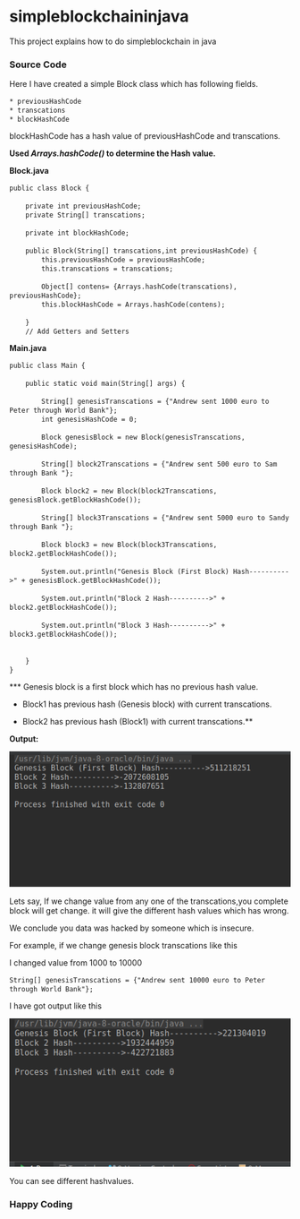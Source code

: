 # simpleblockchaininjava
This project explains how to do simpleblockchain in java

### Source Code ###

Here I have created a simple Block class which has following fields.

    * previousHashCode
    * transcations
    * blockHashCode
    
blockHashCode has a hash value of previousHashCode and transcations.

**Used _Arrays.hashCode(<any>)_ to determine the Hash value.**

**Block.java**

```
public class Block {

    private int previousHashCode;
    private String[] transcations;

    private int blockHashCode;

    public Block(String[] transcations,int previousHashCode) {
        this.previousHashCode = previousHashCode;
        this.transcations = transcations;

        Object[] contens= {Arrays.hashCode(transcations), previousHashCode};
        this.blockHashCode = Arrays.hashCode(contens);

    }
    // Add Getters and Setters
```

**Main.java**

```
public class Main {

    public static void main(String[] args) {

        String[] genesisTranscations = {"Andrew sent 1000 euro to Peter through World Bank"};
        int genesisHashCode = 0;

        Block genesisBlock = new Block(genesisTranscations, genesisHashCode);

        String[] block2Transcations = {"Andrew sent 500 euro to Sam through Bank "};

        Block block2 = new Block(block2Transcations, genesisBlock.getBlockHashCode());

        String[] block3Transcations = {"Andrew sent 5000 euro to Sandy through Bank "};

        Block block3 = new Block(block3Transcations, block2.getBlockHashCode());

        System.out.println("Genesis Block (First Block) Hash---------->" + genesisBlock.getBlockHashCode());

        System.out.println("Block 2 Hash---------->" + block2.getBlockHashCode());

        System.out.println("Block 3 Hash---------->" + block3.getBlockHashCode());


    }
}

```
*** Genesis block is a first block which has no previous hash value. 

* Block1 has previous hash (Genesis block) with current transcations.

* Block2 has previous hash (Block1) with current transcations.**

**Output:**

![hash-right](hash-right.png)


Lets say, If we change value from any one of the transcations,you complete block will get change. it will give the different hash values which has wrong.

We conclude you data was hacked by someone which is insecure.

For example, if we change genesis block transcations like this 

I changed value from 1000 to 10000

```
String[] genesisTranscations = {"Andrew sent 10000 euro to Peter through World Bank"};

```

I have got output like this

![hash-wrong](hash-wrong.png)

You can see different hashvalues.

### Happy Coding ###